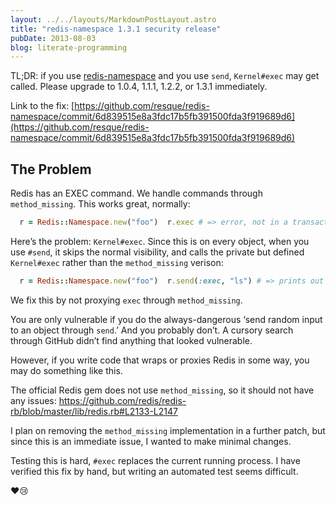 ```yaml
---
layout: ../../layouts/MarkdownPostLayout.astro
title: "redis-namespace 1.3.1 security release"
pubDate: 2013-08-03
blog: literate-programming
---
```



TL;DR: if you use [redis-namespace](https://rubygems.org/gems/redis-namespace) and you use `send`, `Kernel#exec` may get called. Please upgrade to 1.0.4, 1.1.1, 1.2.2, or 1.3.1 immediately.

Link to the fix: [https://github.com/resque/redis-namespace/commit/6d839515e8a3fdc17b5fb391500fda3f919689d6](https://github.com/resque/redis-namespace/commit/6d839515e8a3fdc17b5fb391500fda3f919689d6)

## The Problem

Redis has an EXEC command. We handle commands through `method_missing`. This works great, normally:

```ruby
  r = Redis::Namespace.new("foo")  r.exec # => error, not in a transaction, whatever
```

Here’s the problem: `Kernel#exec`. Since this is on every object, when you use `#send`, it skips the normal visibility, and calls the private but defined `Kernel#exec` rather than the `method_missing` verison:

```ruby
  r = Redis::Namespace.new("foo")  r.send(:exec, "ls") # => prints out your current directory
```

We fix this by not proxying `exec` through `method_missing`.

You are only vulnerable if you do the always-dangerous ‘send random input to an object through `send`.’ And you probably don’t. A cursory search through GitHub didn’t find anything that looked vulnerable.

However, if you write code that wraps or proxies Redis in some way, you may do something like this.

The official Redis gem does not use `method_missing`, so it should not have any issues: https://github.com/redis/redis-rb/blob/master/lib/redis.rb#L2133-L2147

I plan on removing the `method_missing` implementation in a further patch, but since this is an immediate issue, I wanted to make minimal changes.

Testing this is hard, `#exec` replaces the current running process. I have verified this fix by hand, but writing an automated test seems difficult.

:heart::cry:
